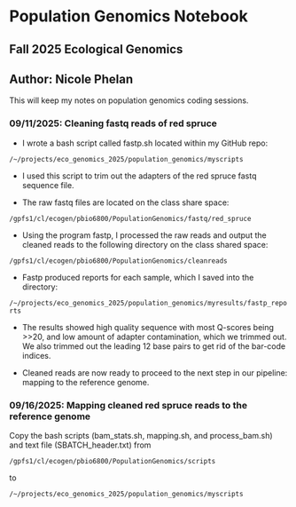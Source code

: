 # Population Genomics Notebook

## Fall 2025 Ecological Genomics

## Author: Nicole Phelan

This will keep my notes on population genomics coding sessions.

### 09/11/2025: Cleaning fastq reads of red spruce

-   I wrote a bash script called fastp.sh located within my GitHub repo:

`/~/projects/eco_genomics_2025/population_genomics/myscripts`

-   I used this script to trim out the adapters of the red spruce fastq sequence file.

-   The raw fastq files are located on the class share space:

`/gpfs1/cl/ecogen/pbio6800/PopulationGenomics/fastq/red_spruce`

-   Using the program fastp, I processed the raw reads and output the cleaned reads to the following directory on the class shared space:

`/gpfs1/cl/ecogen/pbio6800/PopulationGenomics/cleanreads`

-   Fastp produced reports for each sample, which I saved into the directory:

`/~/projects/eco_genomics_2025/population_genomics/myresults/fastp_reports`

-   The results showed high quality sequence with most Q-scores being \>\>20, and low amount of adapter contamination, which we trimmed out. We also trimmed out the leading 12 base pairs to get rid of the bar-code indices.

-   Cleaned reads are now ready to proceed to the next step in our pipeline: mapping to the reference genome.

### 09/16/2025: Mapping cleaned red spruce reads to the reference genome

Copy the bash scripts (bam_stats.sh, mapping.sh, and process_bam.sh) and text file (SBATCH_header.txt) from

`/gpfs1/cl/ecogen/pbio6800/PopulationGenomics/scripts`

to

`/~/projects/eco_genomics_2025/population_genomics/myscripts`
